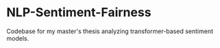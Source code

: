 # NLP-Sentiment-Fairness
Codebase for my master's thesis analyzing transformer-based sentiment models.
